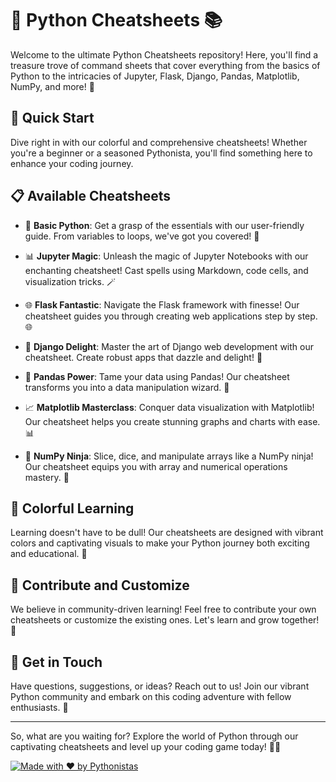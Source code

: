 # 🐍 Python Cheatsheets 📚

Welcome to the ultimate Python Cheatsheets repository! Here, you'll find a treasure trove of command sheets that cover everything from the basics of Python to the intricacies of Jupyter, Flask, Django, Pandas, Matplotlib, NumPy, and more! 🎉

## 🚀 Quick Start

Dive right in with our colorful and comprehensive cheatsheets! Whether you're a beginner or a seasoned Pythonista, you'll find something here to enhance your coding journey.

## 📋 Available Cheatsheets

- 🐣 **Basic Python**: Get a grasp of the essentials with our user-friendly guide. From variables to loops, we've got you covered! 🌟

- 📊 **Jupyter Magic**: Unleash the magic of Jupyter Notebooks with our enchanting cheatsheet! Cast spells using Markdown, code cells, and visualization tricks. 🪄

- 🌐 **Flask Fantastic**: Navigate the Flask framework with finesse! Our cheatsheet guides you through creating web applications step by step. 🌐

- 🎩 **Django Delight**: Master the art of Django web development with our cheatsheet. Create robust apps that dazzle and delight! 💫

- 🐼 **Pandas Power**: Tame your data using Pandas! Our cheatsheet transforms you into a data manipulation wizard. 🐼

- 📈 **Matplotlib Masterclass**: Conquer data visualization with Matplotlib! Our cheatsheet helps you create stunning graphs and charts with ease. 📊

- 🔢 **NumPy Ninja**: Slice, dice, and manipulate arrays like a NumPy ninja! Our cheatsheet equips you with array and numerical operations mastery. 🔢

## 🎨 Colorful Learning

Learning doesn't have to be dull! Our cheatsheets are designed with vibrant colors and captivating visuals to make your Python journey both exciting and educational. 🌈

## 🌟 Contribute and Customize

We believe in community-driven learning! Feel free to contribute your own cheatsheets or customize the existing ones. Let's learn and grow together! 🌱

## 💌 Get in Touch

Have questions, suggestions, or ideas? Reach out to us! Join our vibrant Python community and embark on this coding adventure with fellow enthusiasts. 💌

---

So, what are you waiting for? Explore the world of Python through our captivating cheatsheets and level up your coding game today! 🚀🐍

[![Made with ❤️ by Pythonistas](https://img.shields.io/badge/Made%20with%20%E2%9D%A4%EF%B8%8F%20by-Pythonistas-red)](https://github.com/kunalarya873)
